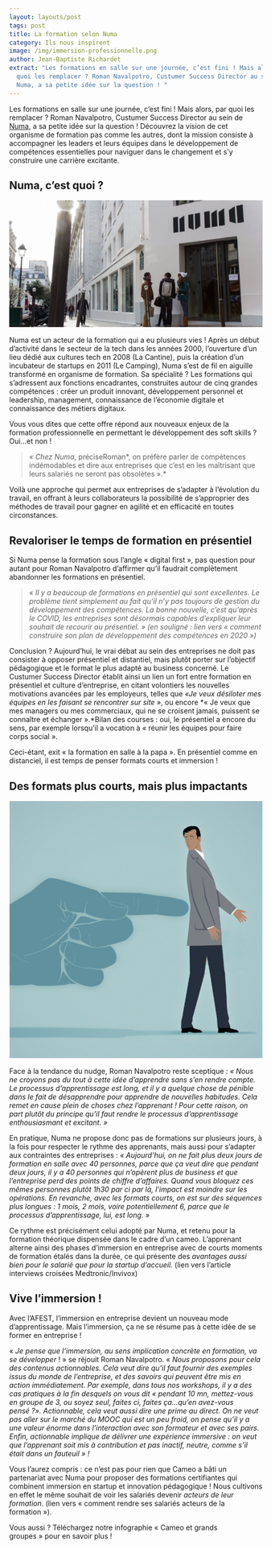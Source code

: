 ```yaml
---
layout: layouts/post
tags: post
title: La formation selon Numa
category: Ils nous inspirent
image: /img/immersion-professionnelle.png
author: Jean-Baptiste Richardet
extract: "Les formations en salle sur une journée, c’est fini ! Mais alors, par
  quoi les remplacer ? Roman Navalpotro, Custumer Success Director au sein de
  Numa, a sa petite idée sur la question ! "
---
```

Les formations en salle sur une journée, c’est fini ! Mais alors, par quoi les remplacer ? Roman Navalpotro, Custumer Success Director au sein de [Numa](https://numa.co), a sa petite idée sur la question ! Découvrez la vision de cet organisme de formation pas comme les autres, dont la mission consiste à accompagner les leaders et leurs équipes dans le développement de compétences essentielles pour naviguer dans le changement et s’y construire une carrière excitante.

## Numa, c’est quoi ?

![NUMA, incubateur de start-ups](/img/numa.jpg "Source : https://www.latribune.fr/technos-medias/innovation-et-start-up/20140826trib7bc723239/voyage-au-coeur-du-numa-incubateur-geant-de-start-up.html")

Numa est un acteur de la formation qui a eu plusieurs vies ! Après un début d’activité dans le secteur de la tech dans les années 2000, l’ouverture d’un lieu dédié aux cultures tech en 2008 (La Cantine), puis la création d’un incubateur de startups en 2011 (Le Camping), Numa s’est de fil en aiguille transformé en organisme de formation. Sa spécialité ? Les formations qui s’adressent aux fonctions encadrantes, construites autour de cinq grandes compétences : créer un produit innovant, développement personnel et leadership, management, connaissance de l’économie digitale et connaissance des métiers digitaux.

Vous vous dites que cette offre répond aux nouveaux enjeux de la formation professionnelle en permettant le développement des soft skills ? Oui…et non ! 

> *« Chez Numa*, préciseRoman*, on préfère parler de compétences indémodables et dire aux entreprises que c’est en les maîtrisant que leurs salariés ne seront pas obsolètes ».*

Voilà une approche qui permet aux entreprises de s’adapter à l’évolution du travail, en offrant à leurs collaborateurs la possibilité de s’approprier des méthodes de travail pour gagner en agilité et en efficacité en toutes circonstances.

## Revaloriser le temps de formation en présentiel

Si Numa pense la formation sous l’angle « digital first », pas question pour autant pour Roman Navalpotro d’affirmer qu’il faudrait complètement abandonner les formations en présentiel.

> « *Il y a beaucoup de formations en présentiel qui sont excellentes. Le problème tient simplement au fait qu’il n’y pas toujours de gestion du développement des compétences. La bonne nouvelle, c’est qu’après le COVID, les entreprises sont désormais capables d’expliquer leur souhait de recourir au présentiel. » (en souligné : lien vers « comment construire son plan de développement des compétences en 2020 »)*

Conclusion ? Aujourd’hui, le vrai débat au sein des entreprises ne doit pas consister à opposer présentiel et distantiel, mais plutôt porter sur l’objectif pédagogique et le format le plus adapté au business concerné. Le Custumer Success Director établit ainsi un lien un fort entre formation en présentiel et culture d’entreprise, en citant volontiers les nouvelles motivations avancées par les employeurs, telles que *«Je veux désiloter mes équipes en les faisant se rencontrer sur site »*, ou encore *« Je veux que mes managers ou mes commerciaux, qui ne se croisent jamais, puissent se connaître et échanger ».*Bilan des courses : oui, le présentiel a encore du sens, par exemple lorsqu’il a vocation à « réunir les équipes pour faire corps social ».

Ceci-étant, exit « la formation en salle à la papa ». En présentiel comme en distanciel, il est temps de penser formats courts et immersion !

## Des formats plus courts, mais plus impactants

![Nudge](/img/361_431_f2.jpeg "Source : https://www.science.org/doi/10.1126/science.aau9241")

Face à la tendance du nudge, Roman Navalpotro reste sceptique : *« Nous ne croyons pas du tout à cette idée d’apprendre sans s’en rendre compte. Le processus d’apprentissage est long, et il y a quelque chose de pénible dans le fait de désapprendre pour apprendre de nouvelles habitudes. Cela remet en cause plein de choses chez l’apprenant ! Pour cette raison, on part plutôt du principe qu’il faut rendre le processus d’apprentissage enthousiasmant et excitant. »*

En pratique, Numa ne propose donc pas de formations sur plusieurs jours, à la fois pour respecter le rythme des apprenants, mais aussi pour s’adapter aux contraintes des entreprises : *« Aujourd’hui, on ne fait plus deux jours de formation en salle avec 40 personnes, parce que ça veut dire que pendant deux jours, il y a 40 personnes qui n’opèrent plus de business et que l’entreprise perd des points de chiffre d’affaires. Quand vous bloquez ces mêmes personnes plutôt 1h30 par ci par là, l’impact est moindre sur les opérations. En revanche, avec les formats courts, on est sur des séquences plus longues : 1 mois, 2 mois, voire potentiellement 6, parce que le processus d’apprentissage, lui, est long. »*

Ce rythme est précisément celui adopté par Numa, et retenu pour la formation théorique dispensée dans le cadre d’un cameo. L’apprenant alterne ainsi des phases d’immersion en entreprise avec de courts moments de formation étalés dans la durée, ce qui présente des *avantages aussi bien pour le salarié que pour la startup d’accueil.* (lien vers l’article interviews croisées Medtronic/Invivox)

## Vive l’immersion !

Avec l’AFEST, l’immersion en entreprise devient un nouveau mode d’apprentissage. Mais l’immersion, ça ne se résume pas à cette idée de se former en entreprise !

« *Je pense que l’immersion, au sens implication concrète en formation, va se développer* ! » se réjouit Roman Navalpotro. « *Nous proposons pour cela des contenus actionnables. Cela veut dire qu’il faut fournir des exemples issus du monde de l’entreprise, et des savoirs qui peuvent être mis en action immédiatement. Par exemple, dans tous nos workshops, il y a des cas pratiques à la fin desquels on vous dit « pendant 10 mn, mettez-vous en groupe de 3, ou soyez seul, faites ci, faites ça…qu’en avez-vous pensé ?». Actionnable, cela veut aussi dire une prime au direct. On ne veut pas aller sur le marché du MOOC qui est un peu froid, on pense qu’il y a une valeur énorme dans l’interaction avec son formateur et avec ses pairs. Enfin, actionnable implique de délivrer une expérience immersive : on veut que l’apprenant soit mis à contribution et pas inactif, neutre, comme s’il était dans un fauteuil » !*

Vous l’aurez compris : ce n’est pas pour rien que Cameo a bâti un partenariat avec Numa pour proposer des formations certifiantes qui combinent immersion en startup et innovation pédagogique ! Nous cultivons en effet le même souhait de voir les salariés devenir *acteurs de leur formation*. (lien vers « comment rendre ses salariés acteurs de la formation »).

Vous aussi ? Téléchargez notre infographie « Cameo et grands groupes » pour en savoir plus !